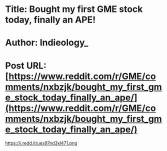 # Title: Bought my first GME stock today, finally an APE!
# Author: Indieology_
# Post URL: [https://www.reddit.com/r/GME/comments/nxbzjk/bought_my_first_gme_stock_today_finally_an_ape/](https://www.reddit.com/r/GME/comments/nxbzjk/bought_my_first_gme_stock_today_finally_an_ape/)


https://i.redd.it/ues97nd3xl471.png